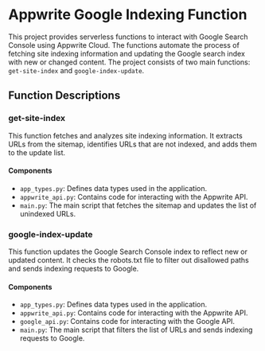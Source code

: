 # Appwrite Google Indexing Function

This project provides serverless functions to interact with Google Search Console using Appwrite Cloud. The functions automate the process of fetching site indexing information and updating the Google search index with new or changed content. The project consists of two main functions: `get-site-index` and `google-index-update`.

## Function Descriptions

### get-site-index

This function fetches and analyzes site indexing information. It extracts URLs from the sitemap, identifies URLs that are not indexed, and adds them to the update list.

#### Components

- `app_types.py`: Defines data types used in the application.
- `appwrite_api.py`: Contains code for interacting with the Appwrite API.
- `main.py`: The main script that fetches the sitemap and updates the list of unindexed URLs.

### google-index-update

This function updates the Google Search Console index to reflect new or updated content. It checks the robots.txt file to filter out disallowed paths and sends indexing requests to Google.

#### Components

- `app_types.py`: Defines data types used in the application.
- `appwrite_api.py`: Contains code for interacting with the Appwrite API.
- `google_api.py`: Contains code for interacting with the Google API.
- `main.py`: The main script that filters the list of URLs and sends indexing requests to Google.

